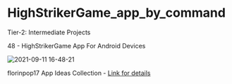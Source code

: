 # HighStrikerGame_app_by_command

Tier-2: Intermediate Projects

48 - HighStrikerGame App For Android Devices

![2021-09-11 16-48-21](https://user-images.githubusercontent.com/50905347/132950148-71027fad-bc5e-43b6-a44a-e1086823968e.gif)

florinpop17 App Ideas Collection - [Link for details](https://github.com/florinpop17/app-ideas)
